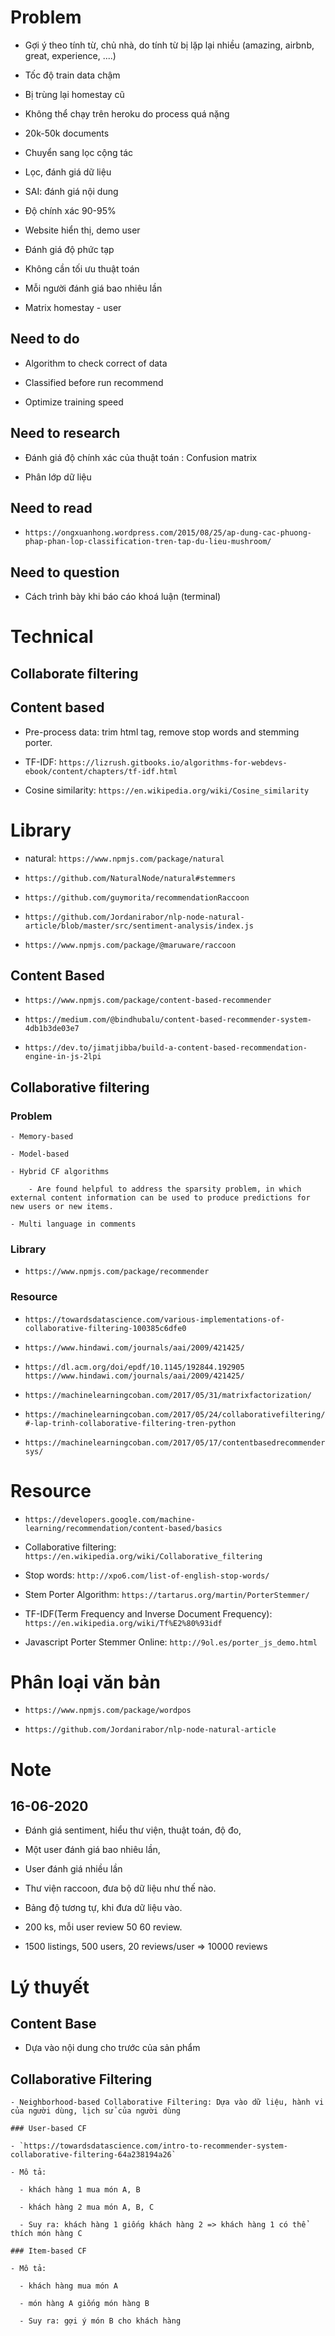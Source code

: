 # Problem

- Gợi ý theo tính từ, chủ nhà, do tính từ bị lặp lại nhiều (amazing, airbnb, great, experience, ....)

- Tốc độ train data chậm

- Bị trùng lại homestay cũ

- Không thể chạy trên heroku do process quá nặng

- 20k-50k documents

- Chuyển sang lọc cộng tác

- Lọc, đánh giá dữ liệu

- SAI: đánh giá nội dung

- Độ chính xác 90-95%

- Website hiển thị, demo user

- Đánh giá độ phức tạp

- Không cần tối ưu thuật toán

- Mỗi người đánh giá bao nhiêu lần

- Matrix homestay - user


## Need to do

- Algorithm to check correct of data

- Classified before run recommend

- Optimize training speed

## Need to research

- Đánh giá độ chính xác của thuật toán : Confusion matrix

- Phân lớp dữ liệu

## Need to read

- `https://ongxuanhong.wordpress.com/2015/08/25/ap-dung-cac-phuong-phap-phan-lop-classification-tren-tap-du-lieu-mushroom/`


## Need to question

- Cách trình bày khi báo cáo khoá luận (terminal)


# Technical

## Collaborate filtering



## Content based

- Pre-process data: trim html tag, remove stop words and stemming porter.

- TF-IDF: `https://lizrush.gitbooks.io/algorithms-for-webdevs-ebook/content/chapters/tf-idf.html`

- Cosine similarity: `https://en.wikipedia.org/wiki/Cosine_similarity`


# Library

 - natural: `https://www.npmjs.com/package/natural`

- `https://github.com/NaturalNode/natural#stemmers`

- `https://github.com/guymorita/recommendationRaccoon`

- `https://github.com/Jordanirabor/nlp-node-natural-article/blob/master/src/sentiment-analysis/index.js`

- `https://www.npmjs.com/package/@maruware/raccoon`


## Content Based

- `https://www.npmjs.com/package/content-based-recommender`

- `https://medium.com/@bindhubalu/content-based-recommender-system-4db1b3de03e7`

- `https://dev.to/jimatjibba/build-a-content-based-recommendation-engine-in-js-2lpi`


## Collaborative filtering

  ### Problem

    - Memory-based

    - Model-based

    - Hybrid CF algorithms

        - Are found helpful to address the sparsity problem, in which external content information can be used to produce predictions for new users or new items.

    - Multi language in comments




### Library

- `https://www.npmjs.com/package/recommender`


### Resource

- `https://towardsdatascience.com/various-implementations-of-collaborative-filtering-100385c6dfe0`

- `https://www.hindawi.com/journals/aai/2009/421425/`

- `https://dl.acm.org/doi/epdf/10.1145/192844.192905` `https://www.hindawi.com/journals/aai/2009/421425/`

- `https://machinelearningcoban.com/2017/05/31/matrixfactorization/`

- `https://machinelearningcoban.com/2017/05/24/collaborativefiltering/#-lap-trinh-collaborative-filtering-tren-python`

- `https://machinelearningcoban.com/2017/05/17/contentbasedrecommendersys/`

# Resource

- `https://developers.google.com/machine-learning/recommendation/content-based/basics`

- Collaborative filtering: `https://en.wikipedia.org/wiki/Collaborative_filtering`

- Stop words: `http://xpo6.com/list-of-english-stop-words/`

- Stem Porter Algorithm: `https://tartarus.org/martin/PorterStemmer/`

- TF-IDF(Term Frequency and Inverse Document Frequency): `https://en.wikipedia.org/wiki/Tf%E2%80%93idf`

- Javascript Porter Stemmer Online: `http://9ol.es/porter_js_demo.html`


# Phân loại văn bản

- `https://www.npmjs.com/package/wordpos`

- `https://github.com/Jordanirabor/nlp-node-natural-article`


# Note

## 16-06-2020

 - Đánh giá sentiment, hiểu thư viện, thuật toán, độ đo,

 - Một user đánh giá bao nhiêu lần,

 - User đánh giá nhiều lần

 - Thư viện raccoon, đưa bộ dữ liệu như thế nào.

 - Bảng độ tương tự, khi đưa dữ liệu vào.

 <!-- - Group: 1000 user, 2000 ks, random dữ rating => matrix -->

 - 200 ks, mỗi user review 50 60 review.

 - 1500 listings, 500 users, 20 reviews/user => 10000 reviews


# Lý thuyết

  ## Content Base

  - Dựa vào nội dung cho trước của sản phẩm


  ## Collaborative Filtering

    - Neighborhood-based Collaborative Filtering: Dựa vào dữ liệu, hành vi của người dùng, lịch sử của người dùng

    ### User-based CF

    - `https://towardsdatascience.com/intro-to-recommender-system-collaborative-filtering-64a238194a26`

    - Mô tả:

      - khách hàng 1 mua món A, B

      - khách hàng 2 mua món A, B, C

      - Suy ra: khách hàng 1 giống khách hàng 2 => khách hàng 1 có thể thích món hàng C

    ### Item-based CF

    - Mô tả:

      - khách hàng mua món A

      - món hàng A giống món hàng B

      - Suy ra: gợi ý món B cho khách hàng
